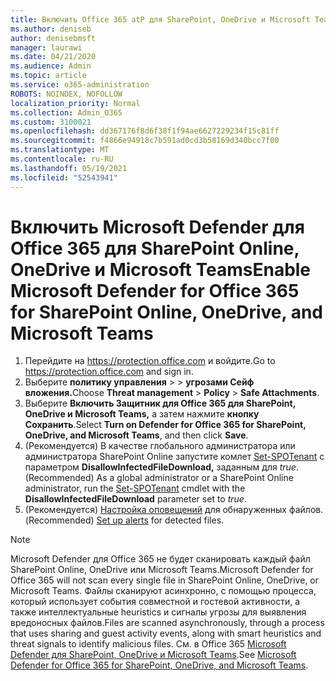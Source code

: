 ```yaml
---
title: Включить Office 365 atP для SharePoint, OneDrive и Microsoft Teams
ms.author: deniseb
author: denisebmsft
manager: laurawi
ms.date: 04/21/2020
ms.audience: Admin
ms.topic: article
ms.service: o365-administration
ROBOTS: NOINDEX, NOFOLLOW
localization_priority: Normal
ms.collection: Admin_O365
ms.custom: 3100021
ms.openlocfilehash: dd367176f8d6f38f1f94ae6627229234f15c81ff
ms.sourcegitcommit: f4866e94918c7b591ad0cd3b58169d340bcc7f00
ms.translationtype: MT
ms.contentlocale: ru-RU
ms.lasthandoff: 05/19/2021
ms.locfileid: "52543941"
---
```

# <a name="enable-microsoft-defender-for-office-365-for-sharepoint-online-onedrive-and-microsoft-teams"></a><span data-ttu-id="773fc-102">Включить Microsoft Defender для Office 365 для SharePoint Online, OneDrive и Microsoft Teams</span><span class="sxs-lookup"><span data-stu-id="773fc-102">Enable Microsoft Defender for Office 365 for SharePoint Online, OneDrive, and Microsoft Teams</span></span>

1. <span data-ttu-id="773fc-103">Перейдите на https://protection.office.com и войдите.</span><span class="sxs-lookup"><span data-stu-id="773fc-103">Go to https://protection.office.com and sign in.</span></span>
2. <span data-ttu-id="773fc-104">Выберите **политику управления**  >    >  **угрозами Сейф вложения.**</span><span class="sxs-lookup"><span data-stu-id="773fc-104">Choose **Threat management** > **Policy** > **Safe Attachments**.</span></span>
3. <span data-ttu-id="773fc-105">Выберите **Включить Защитник для Office 365 для SharePoint, OneDrive и Microsoft Teams,** а затем нажмите **кнопку Сохранить**.</span><span class="sxs-lookup"><span data-stu-id="773fc-105">Select **Turn on Defender for Office 365 for SharePoint, OneDrive, and Microsoft Teams**, and then click **Save**.</span></span>
4. <span data-ttu-id="773fc-106">(Рекомендуется) В качестве глобального администратора или администратора SharePoint Online запустите комлет [Set-SPOTenant](/powershell/module/sharepoint-online/Set-SPOTenant?view=sharepoint-ps) с параметром **DisallowInfectedFileDownload,** заданным для *true*.</span><span class="sxs-lookup"><span data-stu-id="773fc-106">(Recommended) As a global administrator or a SharePoint Online administrator, run the [Set-SPOTenant](/powershell/module/sharepoint-online/Set-SPOTenant?view=sharepoint-ps) cmdlet with the **DisallowInfectedFileDownload** parameter set to *true*.</span></span>
5. <span data-ttu-id="773fc-107">(Рекомендуется) [Настройка оповещений](/microsoft-365/security/office-365-security/turn-on-atp-for-spo-odb-and-teams#set-up-alerts-for-detected-files) для обнаруженных файлов.</span><span class="sxs-lookup"><span data-stu-id="773fc-107">(Recommended) [Set up alerts](/microsoft-365/security/office-365-security/turn-on-atp-for-spo-odb-and-teams#set-up-alerts-for-detected-files) for detected files.</span></span>

> [!NOTE]
> <span data-ttu-id="773fc-108">Microsoft Defender для Office 365 не будет сканировать каждый файл SharePoint Online, OneDrive или Microsoft Teams.</span><span class="sxs-lookup"><span data-stu-id="773fc-108">Microsoft Defender for Office 365 will not scan every single file in SharePoint Online, OneDrive, or Microsoft Teams.</span></span> <span data-ttu-id="773fc-109">Файлы сканируют асинхронно, с помощью процесса, который использует события совместной и гостевой активности, а также интеллектуальные heuristics и сигналы угрозы для выявления вредоносных файлов.</span><span class="sxs-lookup"><span data-stu-id="773fc-109">Files are scanned asynchronously, through a process that uses sharing and guest activity events, along with smart heuristics and threat signals to identify malicious files.</span></span> <span data-ttu-id="773fc-110">См. в Office 365 [Microsoft Defender для SharePoint, OneDrive и Microsoft Teams](/microsoft-365/security/office-365-security/atp-for-spo-odb-and-teams).</span><span class="sxs-lookup"><span data-stu-id="773fc-110">See [Microsoft Defender for Office 365 for SharePoint, OneDrive, and Microsoft Teams](/microsoft-365/security/office-365-security/atp-for-spo-odb-and-teams).</span></span>